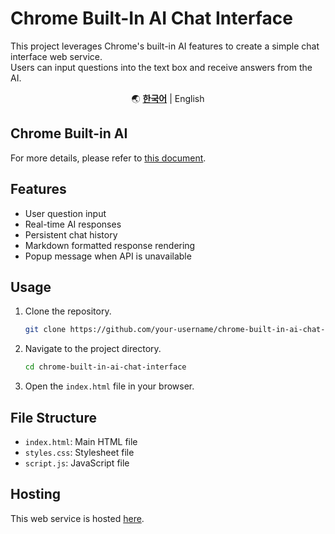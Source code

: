 # Chrome Built-In AI Chat Interface

This project leverages Chrome's built-in AI features to create a simple chat interface web service.<br/>
Users can input questions into the text box and receive answers from the AI.

<div align="center" markdown>

🌏
[**한국어**](https://github.com/gze1206/ChromeBuiltInAI/blob/main/README.md) |
English

</div>

## Chrome Built-in AI

For more details, please refer to [this document](https://docs.google.com/document/d/1VG8HIyz361zGduWgNG7R_R8Xkv0OOJ8b5C9QKeCjU0c/edit).

## Features
- User question input
- Real-time AI responses
- Persistent chat history
- Markdown formatted response rendering
- Popup message when API is unavailable

## Usage
1. Clone the repository.
    ```bash
    git clone https://github.com/your-username/chrome-built-in-ai-chat-interface.git
    ```
2. Navigate to the project directory.
    ```bash
    cd chrome-built-in-ai-chat-interface
    ```
3. Open the `index.html` file in your browser.

## File Structure
- `index.html`: Main HTML file
- `styles.css`: Stylesheet file
- `script.js`: JavaScript file

## Hosting
This web service is hosted [here](https://chrome-built-in-ai.gze1206.net/).
